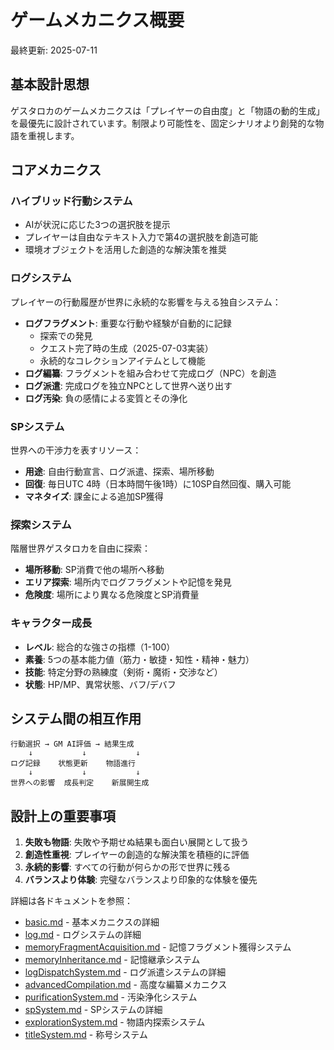 # ゲームメカニクス概要

最終更新: 2025-07-11

## 基本設計思想
ゲスタロカのゲームメカニクスは「プレイヤーの自由度」と「物語の動的生成」を最優先に設計されています。制限より可能性を、固定シナリオより創発的な物語を重視します。

## コアメカニクス

### ハイブリッド行動システム
- AIが状況に応じた3つの選択肢を提示
- プレイヤーは自由なテキスト入力で第4の選択肢を創造可能
- 環境オブジェクトを活用した創造的な解決策を推奨

### ログシステム
プレイヤーの行動履歴が世界に永続的な影響を与える独自システム：
- **ログフラグメント**: 重要な行動や経験が自動的に記録
  - 探索での発見
  - クエスト完了時の生成（2025-07-03実装）
  - 永続的なコレクションアイテムとして機能
- **ログ編纂**: フラグメントを組み合わせて完成ログ（NPC）を創造
- **ログ派遣**: 完成ログを独立NPCとして世界へ送り出す
- **ログ汚染**: 負の感情による変質とその浄化

### SPシステム
世界への干渉力を表すリソース：
- **用途**: 自由行動宣言、ログ派遣、探索、場所移動
- **回復**: 毎日UTC 4時（日本時間午後1時）に10SP自然回復、購入可能
- **マネタイズ**: 課金による追加SP獲得

### 探索システム
階層世界ゲスタロカを自由に探索：
- **場所移動**: SP消費で他の場所へ移動
- **エリア探索**: 場所内でログフラグメントや記憶を発見
- **危険度**: 場所により異なる危険度とSP消費量

### キャラクター成長
- **レベル**: 総合的な強さの指標（1-100）
- **素養**: 5つの基本能力値（筋力・敏捷・知性・精神・魅力）
- **技能**: 特定分野の熟練度（剣術・魔術・交渉など）
- **状態**: HP/MP、異常状態、バフ/デバフ

## システム間の相互作用

```
行動選択 → GM AI評価 → 結果生成
    ↓           ↓           ↓
ログ記録    状態更新    物語進行
    ↓           ↓           ↓
世界への影響  成長判定    新展開生成
```

## 設計上の重要事項

1. **失敗も物語**: 失敗や予期せぬ結果も面白い展開として扱う
2. **創造性重視**: プレイヤーの創造的な解決策を積極的に評価
3. **永続的影響**: すべての行動が何らかの形で世界に残る
4. **バランスより体験**: 完璧なバランスより印象的な体験を優先

詳細は各ドキュメントを参照：
- [basic.md](basic.md) - 基本メカニクスの詳細
- [log.md](log.md) - ログシステムの詳細
- [memoryFragmentAcquisition.md](memoryFragmentAcquisition.md) - 記憶フラグメント獲得システム
- [memoryInheritance.md](memoryInheritance.md) - 記憶継承システム
- [logDispatchSystem.md](logDispatchSystem.md) - ログ派遣システムの詳細
- [advancedCompilation.md](advancedCompilation.md) - 高度な編纂メカニクス
- [purificationSystem.md](purificationSystem.md) - 汚染浄化システム
- [spSystem.md](spSystem.md) - SPシステムの詳細
- [explorationSystem.md](explorationSystem.md) - 物語内探索システム
- [titleSystem.md](titleSystem.md) - 称号システム